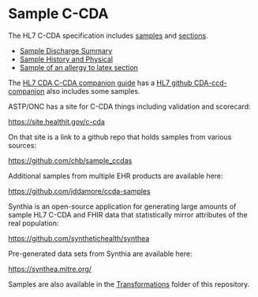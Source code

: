 # Sample C-CDA

The HL7 C-CDA specification includes [samples](https://cdasearch.hl7.org/search) and [sections](https://cdasearch.hl7.org/sections/General).
- [Sample Discharge Summary](https://cdasearch.hl7.org/examples/view/Documents/Discharge%20Summary)
- [Sample History and Physical](https://cdasearch.hl7.org/examples/view/Documents/History%20and%20Physical)
- [Sample of an allergy to latex section](https://cdasearch.hl7.org/examples/view/Allergies/Allergy%20to%20latex)

The [HL7 CDA C-CDA companion guide](http://www.hl7.org/implement/standards/product_brief.cfm?product_id=447) has a [HL7 github CDA-ccd-companion](https://github.com/HL7/cda-ccda-companion/) also includes some samples.

ASTP/ONC has a site for C-CDA things including validation and scorecard:

https://site.healthit.gov/c-cda

On that site is a link to a github repo that holds samples from various sources:

https://github.com/chb/sample_ccdas

Additional samples from multiple EHR products are available here:

https://github.com/jddamore/ccda-samples

Synthia is an open-source application for generating large amounts of sample HL7 C-CDA and FHIR data that statistically mirror attributes of the real population:

https://github.com/synthetichealth/synthea

Pre-generated data sets from Synthia are available here:

https://synthea.mitre.org/

Samples are also available in the [Transformations](../Transformations) folder of this repository.
